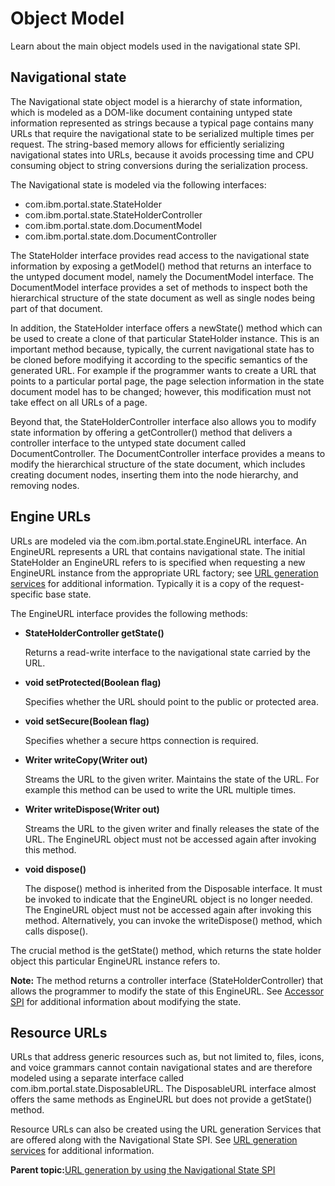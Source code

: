 # Object Model 

Learn about the main object models used in the navigational state SPI.

## Navigational state

The Navigational state object model is a hierarchy of state information, which is modeled as a DOM-like document containing untyped state information represented as strings because a typical page contains many URLs that require the navigational state to be serialized multiple times per request. The string-based memory allows for efficiently serializing navigational states into URLs, because it avoids processing time and CPU consuming object to string conversions during the serialization process.

The Navigational state is modeled via the following interfaces:

-   com.ibm.portal.state.StateHolder
-   com.ibm.portal.state.StateHolderController
-   com.ibm.portal.state.dom.DocumentModel
-   com.ibm.portal.state.dom.DocumentController

The StateHolder interface provides read access to the navigational state information by exposing a getModel\(\) method that returns an interface to the untyped document model, namely the DocumentModel interface. The DocumentModel interface provides a set of methods to inspect both the hierarchical structure of the state document as well as single nodes being part of that document.

In addition, the StateHolder interface offers a newState\(\) method which can be used to create a clone of that particular StateHolder instance. This is an important method because, typically, the current navigational state has to be cloned before modifying it according to the specific semantics of the generated URL. For example if the programmer wants to create a URL that points to a particular portal page, the page selection information in the state document model has to be changed; however, this modification must not take effect on all URLs of a page.

Beyond that, the StateHolderController interface also allows you to modify state information by offering a getController\(\) method that delivers a controller interface to the untyped state document called DocumentController. The DocumentController interface provides a means to modify the hierarchical structure of the state document, which includes creating document nodes, inserting them into the node hierarchy, and removing nodes.

## Engine URLs

URLs are modeled via the com.ibm.portal.state.EngineURL interface. An EngineURL represents a URL that contains navigational state. The initial StateHolder an EngineURL refers to is specified when requesting a new EngineURL instance from the appropriate URL factory; see [URL generation services](url_gen_serv.md) for additional information. Typically it is a copy of the request-specific base state.

The EngineURL interface provides the following methods:

-   **StateHolderController getState\(\)**

    Returns a read-write interface to the navigational state carried by the URL.

-   **void setProtected\(Boolean flag\)**

    Specifies whether the URL should point to the public or protected area.

-   **void setSecure\(Boolean flag\)**

    Specifies whether a secure https connection is required.

-   **Writer writeCopy\(Writer out\)**

    Streams the URL to the given writer. Maintains the state of the URL. For example this method can be used to write the URL multiple times.

-   **Writer writeDispose\(Writer out\)**

    Streams the URL to the given writer and finally releases the state of the URL. The EngineURL object must not be accessed again after invoking this method.

-   **void dispose\(\)**

    The dispose\(\) method is inherited from the Disposable interface. It must be invoked to indicate that the EngineURL object is no longer needed. The EngineURL object must not be accessed again after invoking this method. Alternatively, you can invoke the writeDispose\(\) method, which calls dispose\(\).


The crucial method is the getState\(\) method, which returns the state holder object this particular EngineURL instance refers to.

**Note:** The method returns a controller interface \(StateHolderController\) that allows the programmer to modify the state of this EngineURL. See [Accessor SPI](accessor_spi.md) for additional information about modifying the state.

## Resource URLs

URLs that address generic resources such as, but not limited to, files, icons, and voice grammars cannot contain navigational states and are therefore modeled using a separate interface called com.ibm.portal.state.DisposableURL. The DisposableURL interface almost offers the same methods as EngineURL but does not provide a getState\(\) method.

Resource URLs can also be created using the URL generation Services that are offered along with the Navigational State SPI. See [URL generation services](url_gen_serv.md) for additional information.

**Parent topic:**[URL generation by using the Navigational State SPI ](../dev/nav_state_spi.md)

